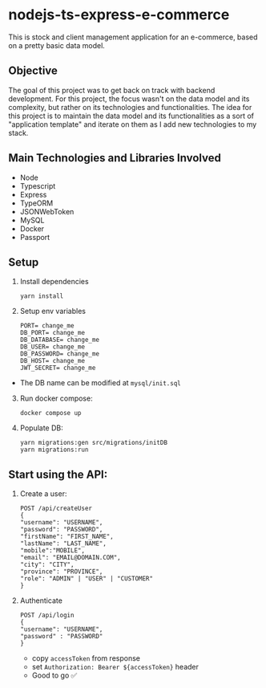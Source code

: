 # nodejs-ts-express-e-commerce

This is stock and client management application for an e-commerce, based on a pretty basic data model.

## Objective

The goal of this project was to get back on track with backend development. For this project, the focus wasn't on the data model and its complexity, but rather on its technologies and functionalities. The idea for this project is to maintain the data model and its functionalities as a sort of "application template" and iterate on them as I add new technologies to my stack.

## Main Technologies and Libraries Involved

- Node
- Typescript
- Express
- TypeORM
- JSONWebToken
- MySQL
- Docker
- Passport

## Setup

1. Install dependencies
   ```
   yarn install
   ```
2. Setup env variables
   ```
   PORT= change_me
   DB_PORT= change_me
   DB_DATABASE= change_me
   DB_USER= change_me
   DB_PASSWORD= change_me
   DB_HOST= change_me
   JWT_SECRET= change_me
   ```

- The DB name can be modified at `mysql/init.sql`

3. Run docker compose:

   ```
   docker compose up
   ```

4. Populate DB:
   ```
   yarn migrations:gen src/migrations/initDB
   yarn migrations:run
   ```

## Start using the API:

1. Create a user:
   ```
   POST /api/createUser
   {
   "username": "USERNAME",
   "password": "PASSWORD",
   "firstName": "FIRST_NAME",
   "lastName": "LAST_NAME",
   "mobile":"MOBILE",
   "email": "EMAIL@DOMAIN.COM",
   "city": "CITY",
   "province": "PROVINCE",
   "role": "ADMIN" | "USER" | "CUSTOMER"
   }
   ```
2. Authenticate
   ```
   POST /api/login
   {
   "username": "USERNAME",
   "password" : "PASSWORD"
   }
   ```
   - copy `accessToken` from response
   - set `Authorization: Bearer ${accessToken}` header
   - Good to go ✅

